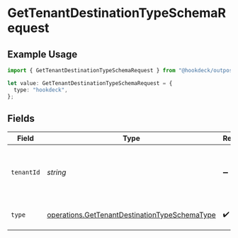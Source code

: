# GetTenantDestinationTypeSchemaRequest

## Example Usage

```typescript
import { GetTenantDestinationTypeSchemaRequest } from "@hookdeck/outpost-sdk/models/operations";

let value: GetTenantDestinationTypeSchemaRequest = {
  type: "hookdeck",
};
```

## Fields

| Field                                                                                                          | Type                                                                                                           | Required                                                                                                       | Description                                                                                                    |
| -------------------------------------------------------------------------------------------------------------- | -------------------------------------------------------------------------------------------------------------- | -------------------------------------------------------------------------------------------------------------- | -------------------------------------------------------------------------------------------------------------- |
| `tenantId`                                                                                                     | *string*                                                                                                       | :heavy_minus_sign:                                                                                             | The ID of the tenant. Required when using AdminApiKey authentication.                                          |
| `type`                                                                                                         | [operations.GetTenantDestinationTypeSchemaType](../../models/operations/gettenantdestinationtypeschematype.md) | :heavy_check_mark:                                                                                             | The type of the destination.                                                                                   |